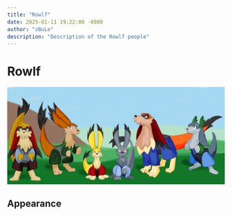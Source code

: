 ```yaml
---
title: "Rowlf"
date: 2025-01-11 19:22:00 -0800
author: "zBuLe"
description: "Description of the Rowlf people"
---
```


# Rowlf

![Rowlf Design Study](/images/rowlf_design_study.jpg "Rowlf Design Study")  

## Appearance
